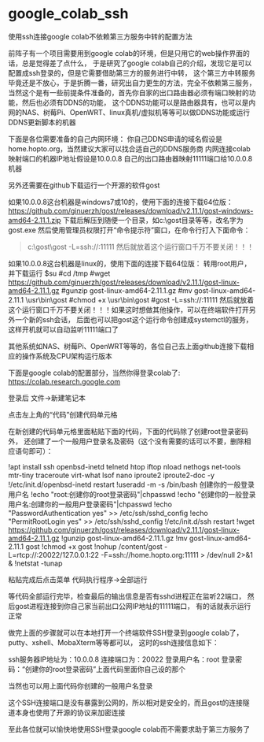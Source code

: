 # google_colab_ssh
使用ssh连接google colab不依赖第三方服务中转的配置方法

前阵子有一个项目需要用到google colab的环境，但是只用它的web操作界面的话，总是觉得差了点什么，
于是研究了google colab自己的介绍，发现它是可以配置成ssh登录的，但是它需要借助第三方的服务进行中转，
这个第三方中转服务毕竟还是不放心，于是折腾一番，研究出自力更生的方法，完全不依赖第三服务，
当然这个是有一些前提条件准备的，首先你自家的出口路由器必须有端口映射的功能，然后也必须有DDNS的功能，
这个DDNS功能可以是路由器具有，也可以是内网的NAS、树莓Pi、OpenWRT、linux真机/虚拟机等等可以做DDNS功能或运行DDNS更新脚本的机器

下面是各位需要准备的自己内网环境：
你自己DDNS申请的域名假设是home.hopto.org，当然建议大家可以找合适自己的DDNS服务商
内网连接colab映射端口的机器IP地址假设是10.0.0.8
自己的出口路由器映射11111端口给10.0.0.8机器

另外还需要在github下载运行一个开源的软件gost

如果10.0.0.8这台机器是windows7或10的，使用下面的连接下载64位版：
https://github.com/ginuerzh/gost/releases/download/v2.11.1/gost-windows-amd64-2.11.1.zip
下载后解压到随便一个目录，如c:\gost目录等等，改名字为gost.exe
然后使用管理员权限打开“命令提示符”窗口，在命令行打入下面命令：
>c:\gost\gost -L=ssh://:11111
然后就放着这个运行窗口千万不要关闭！！！

如果10.0.0.8这台机器是linux的，使用下面的连接下载64位版：
转用root用户，并下载运行
$su
#cd /tmp
#wget https://github.com/ginuerzh/gost/releases/download/v2.11.1/gost-linux-amd64-2.11.1.gz
#gunzip gost-linux-amd64-2.11.1.gz
#mv gost-linux-amd64-2.11.1 \usr\bin\gost
#chmod +x \usr\bin\gost
#gost -L=ssh://:11111
然后就放着这个运行窗口千万不要关闭！！！如果这时想做其他操作，可以在终端软件打开另外一个新的ssh会话，
后面也可以把gost这个运行命令创建成systemctl的服务，这样开机就可以自动监听11111端口了

其他系统如NAS、树莓Pi、OpenWRT等等的，各位自己去上面github连接下载相应的操作系统及CPU架构运行版本

下面是google colab的配置部分，当然你得登录colab了:
https://colab.research.google.com

登录后 文件->新建笔记本

点击左上角的“代码”创建代码单元格

在新创建的代码单元格里面粘贴下面的代码，下面的代码除了创建root登录密码外，
还创建了一个一般用户登录名及密码（这个没有需要的话可以不要，删除相应语句即可）：

!apt install ssh openbsd-inetd telnetd htop iftop nload nethogs net-tools mtr-tiny traceroute virt-what lsof nano iproute2 iproute2-doc -y
!/etc/init.d/openbsd-inetd restart
!useradd -m -s /bin/bash 创建你的一般登录用户名
!echo "root:创建你的root登录密码"|chpasswd
!echo "创建你的一般登录用户名:创建你的一般用户登录密码"|chpasswd
!echo "PasswordAuthentication yes" >> /etc/ssh/sshd_config
!echo "PermitRootLogin yes" >> /etc/ssh/sshd_config
!/etc/init.d/ssh restart
!wget https://github.com/ginuerzh/gost/releases/download/v2.11.1/gost-linux-amd64-2.11.1.gz
!gunzip gost-linux-amd64-2.11.1.gz
!mv gost-linux-amd64-2.11.1 gost
!chmod +x gost
!nohup /content/gost -L=rtcp://:20022/127.0.0.1:22 -F=ssh://home.hopto.org:11111 > /dev/null 2>&1 &
!netstat -tunap

粘贴完成后点击菜单 代码执行程序->全部运行

等代码全部运行完毕，检查最后的输出信息是否有sshd进程正在监听22端口，
然后gost进程连接到你自己家当前出口公网IP地址的11111端口，
有的话就表示运行正常

做完上面的步骤就可以在本地打开一个终端软件SSH登录到google colab了，putty、xshell、MobaXterm等等都可以，
这时的ssh连接信息如下：

ssh服务器IP地址为：10.0.0.8
连接端口为：20022
登录用户名：root
登录密码：“创建你的root登录密码”上面代码里面你自己设的那个

当然也可以用上面代码你创建的一般用户名登录

这个SSH连接端口是没有暴露到公网的，所以相对是安全的，而且gost的连接隧道本身也使用了开源的协议来加密连接

至此各位就可以愉快地使用SSH登录google colab而不需要求助于第三方服务了






